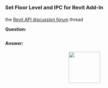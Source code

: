 <head>
<meta http-equiv="Content-Type" content="text/html; charset=utf-8">
<link rel="stylesheet" type="text/css" href="bc.css">
<script src="https://cdn.rawgit.com/google/code-prettify/master/loader/run_prettify.js" type="text/javascript"></script>
</head>

<!---

- What is Forge?
  https://labs.blogs.com/its_alive_in_the_lab/2019/04/what-is-autodesk-forge.html
  Scott Sheppard shares a presentation by
  - Jim Quanci, Senior Director for the Autodesk Developer Network
  - Stephen Preston, Senior Manager of Business Development for Autodesk Forge
  - Chuck Mies, Sales Development Education Executive
  Summary
  The Era of Connection is upon us.
  - An interface is a point where two systems, subjects, organizations, etc. meet and interact.
  - Forge APIs are like LEGO bricks, but your feet don't hurt when you step on them.
  - Forge is more than just APIs.
  - Forge is an ecosystem.
  - It's about developers, developers, developers.
  - Autodesk developers and non-Autodesk developers use the same APIs.
  - Customization is commonplace.
  - Forge is an industrial strength solution.
  For details, read the full story in [It's Alive in the Lab](https://labs.blogs.com/its_alive_in_the_lab/2019/04/what-is-autodesk-forge.html).

- change level of floor
  https://forums.autodesk.com/t5/revit-api-forum/changing-the-level-id-and-offset-height-of-floors/m-p/8714247
	img/floor_set_level_0.png
	img/floor_set_level_1.png
  https://github.com/jeremytammik/the_building_coder_samples/releases/tag/2019.0.145.17
  https://github.com/jeremytammik/the_building_coder_samples/compare/2019.0.145.16...2019.0.145.17
  
- /a/doc/revit/tbc/git/a/zip/IPC_test_revit_plugin.zip
  [Revit 2019.1 add-in and CEFsharp library]
  https://forums.autodesk.com/t5/revit-api-forum/revit-2019-1-add-in-and-cefsharp-library/td-p/8205740
  Kim Sivonen
  [Revit Add-Ins using the CEFsharp Library]
  https://thebuildingcoder.typepad.com/blog/2018/08/revit-20191-cefsharp-forge-accelerator-in-rome.html#3
  15238813 [CefSharp files, to copy or not to copy?]
  https://forums.autodesk.com/t5/revit-api-forum/cefsharp-files-to-copy-or-not-to-copy/m-p/8709285

twitter:

&ndash; 
...

linkedin:


-->

### Set Floor Level and IPC for Revit Add-In


#### <a name="2"></a> 

the [Revit API discussion forum](http://forums.autodesk.com/t5/revit-api-forum/bd-p/160) thread


**Question:** 


<pre class="code">
</pre>


**Answer:** 

#### <a name="3"></a> 

<center>
<img src="img/.jpg" alt="" width="100">
</center>


